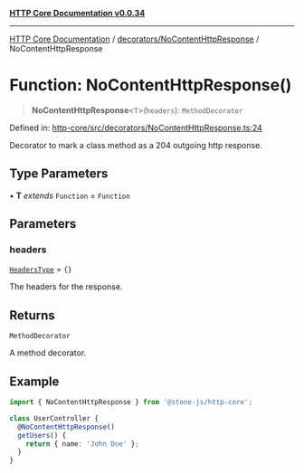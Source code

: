 [**HTTP Core Documentation v0.0.34**](../../../README.md)

***

[HTTP Core Documentation](../../../modules.md) / [decorators/NoContentHttpResponse](../README.md) / NoContentHttpResponse

# Function: NoContentHttpResponse()

> **NoContentHttpResponse**\<`T`\>(`headers`): `MethodDecorator`

Defined in: [http-core/src/decorators/NoContentHttpResponse.ts:24](https://github.com/stonemjs/http-core/blob/16d44b2a21e4f4bf5742d6461b8beebcd7cc1d0b/src/decorators/NoContentHttpResponse.ts#L24)

Decorator to mark a class method as a 204 outgoing http response.

## Type Parameters

• **T** *extends* `Function` = `Function`

## Parameters

### headers

[`HeadersType`](../../../declarations/type-aliases/HeadersType.md) = `{}`

The headers for the response.

## Returns

`MethodDecorator`

A method decorator.

## Example

```typescript
import { NoContentHttpResponse } from '@stone-js/http-core';

class UserController {
  @NoContentHttpResponse()
  getUsers() {
    return { name: 'John Doe' };
  }
}
```

